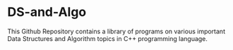 # DS-and-Algo
This Github Repository contains a library of programs on various important Data Structures and Algorithm topics in C++ programming language.
